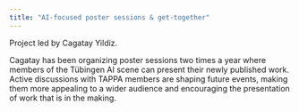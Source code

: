```yaml
---
title: "AI-focused poster sessions & get-together"
---
```


Project led by Cagatay Yildiz.

Cagatay has been organizing poster sessions two times a year where members of the Tübingen AI scene can present their newly published work. Active discussions with TAPPA members are shaping future events, making them more appealing to a wider audience  and encouraging the presentation of work that is in the making.
